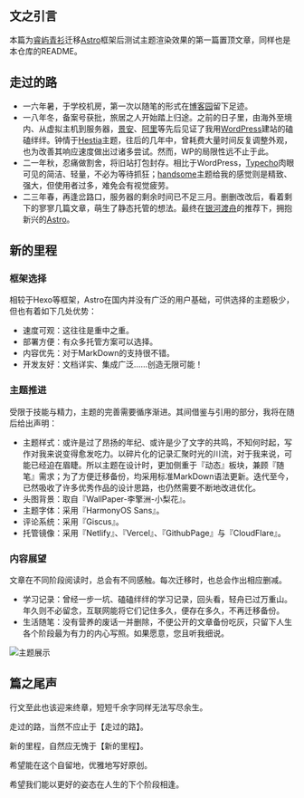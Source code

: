 ## 文之引言

本篇为[睿屿青衫](//www.reashal.com)迁移[Astro](//astro.build/)框架后测试主题渲染效果的第一篇置顶文章，同样也是本仓库的README。

## 走过的路

+ 一六年暑，于学校机房，第一次以随笔的形式在[博客园](//www.cnblogs.com)留下足迹。
+ 一八年冬，备案号获批，旅居之人开始踏上归途。之前的日子里，由海外至境内、从虚拟主机到服务器，[景安](//www.zzidc.com)、[阿里](//www.aliyun.com)等先后见证了我用[WordPress](https://cn.wordpress.org/)建站的磕磕绊绊。钟情于[Hestia](https://cn.wordpress.org/themes/hestia/)主题，往后的几年中，曾耗费大量时间反复调整外观，也为改善其响应速度做出过诸多尝试。然而，WP的局限性远不止于此。
+ 二一年秋，忍痛做割舍，将旧站打包封存。相比于WordPress，[Typecho](https://typecho.org/)肉眼可见的简洁、轻量，不必为等待抓狂；[handsome](https://www.ihewro.com/archives/489/)主题给我的感觉则是精致、强大，但使用者过多，难免会有视觉疲劳。
+ 二三年春，再逢岔路口，服务器的剩余时间已不足三月。删删改改后，看着剩下的寥寥几篇文章，萌生了静态托管的想法。最终在[银河渡舟](//suborbit.net)的推荐下，拥抱新兴的[Astro](https://docs.astro.build/zh-cn/concepts/why-astro/)。

## 新的里程

### 框架选择

相较于Hexo等框架，Astro在国内并没有广泛的用户基础，可供选择的主题极少，但也有着如下几处优势：

+ 速度可观：这往往是重中之重。
+ 部署方便：有众多托管方案可以选择。
+ 内容优先：对于MarkDown的支持很不错。
+ 开发友好：文档详实、集成广泛……创造无限可能！

### 主题推进

受限于技能与精力，主题的完善需要循序渐进。其间借鉴与引用的部分，我将在随后给出声明：

- 主题样式：或许是过了昂扬的年纪、或许是少了文字的共鸣，不知何时起，写作对我来说变得愈发吃力。以碎片化的记录汇聚时光的川流，对于我来说，可能已经迫在眉睫。所以主题在设计时，更加侧重于『动态』板块，兼顾『随笔』需求；为了方便迁移备份，均采用标准MarkDown语法更新。迭代至今，已然吸收了许多优秀作品的设计思路，也仍然需要不断地改进优化。
- 头图背景：取自『WallPaper-李擎洲-小梨花』。
- 主题字体：采用『HarmonyOS Sans』。
- 评论系统：采用『Giscus』。
- 托管镜像：采用『Netlify』、『Vercel』、『GithubPage』与『CloudFlare』。

### 内容展望

文章在不同阶段阅读时，总会有不同感触。每次迁移时，也总会作出相应删减。

- 学习记录：曾经一步一坑、磕磕绊绊的学习记录，回头看，轻舟已过万重山。年久则不必留念，互联网能将它们记住多久，便存在多久，不再迁移备份。
- 生活随笔：没有营养的废话一并删除，不便公开的文章备份吃灰，只留下人生各个阶段最为有力的内心写照。如果愿意，您且听我细说。

![主题展示](/static/images/Theme.png)

## 篇之尾声

行文至此也该迎来终章，短短千余字同样无法写尽余生。

走过的路，当然不应止于【走过的路】。

新的里程，自然应无愧于【新的里程】。

希望能在这个自留地，优雅地写好原创。

希望我们能以更好的姿态在人生的下个阶段相逢。
